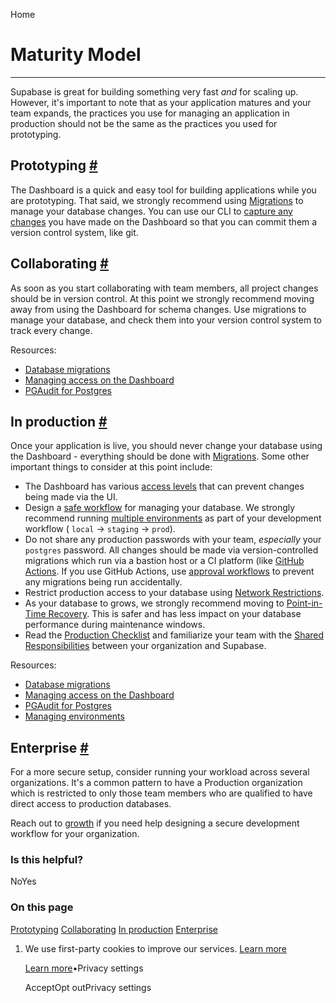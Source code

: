 Home

# Maturity Model

* * *

Supabase is great for building something very fast _and_ for scaling up. However, it's important to note that as your application matures and your team expands, the practices you use for managing an application in production should not be the same as the practices you used for prototyping.

## Prototyping [\#](https://supabase.com/docs/guides/deployment/maturity-model\#prototyping)

The Dashboard is a quick and easy tool for building applications while you are prototyping. That said, we strongly recommend using [Migrations](https://supabase.com/docs/guides/deployment/database-migrations) to manage your database changes. You can use our CLI to [capture any changes](https://supabase.com/docs/reference/cli/supabase-db-diff) you have made on the Dashboard so that you can commit them a version control system, like git.

## Collaborating [\#](https://supabase.com/docs/guides/deployment/maturity-model\#collaborating)

As soon as you start collaborating with team members, all project changes should be in version control. At this point we strongly recommend moving away from using the Dashboard for schema changes. Use migrations to manage your database, and check them into your version control system to track every change.

Resources:

- [Database migrations](https://supabase.com/docs/guides/deployment/database-migrations)
- [Managing access on the Dashboard](https://supabase.com/docs/guides/platform/access-control)
- [PGAudit for Postgres](https://supabase.com/docs/guides/database/extensions/pgaudit)

## In production [\#](https://supabase.com/docs/guides/deployment/maturity-model\#in-production)

Once your application is live, you should never change your database using the Dashboard - everything should be done with [Migrations](https://supabase.com/docs/guides/cli/managing-environments#create-a-new-migration). Some other important things to consider at this point include:

- The Dashboard has various [access levels](https://supabase.com/docs/guides/platform/access-control) that can prevent changes being made via the UI.
- Design a [safe workflow](https://supabase.com/docs/guides/platform/shared-responsibility-model#you-decide-your-own-workflow) for managing your database. We strongly recommend running [multiple environments](https://supabase.com/docs/guides/cli/managing-environments) as part of your development workflow ( `local` -\> `staging` -\> `prod`).
- Do not share any production passwords with your team, _especially_ your `postgres` password. All changes should be made via version-controlled migrations which run via a bastion host or a CI platform (like [GitHub Actions](https://supabase.com/docs/guides/cli/managing-environments#configure-github-actions). If you use GitHub Actions, use [approval workflows](https://docs.github.com/en/actions/managing-workflow-runs/reviewing-deployments) to prevent any migrations being run accidentally.
- Restrict production access to your database using [Network Restrictions](https://supabase.com/docs/guides/platform/network-restrictions).
- As your database to grows, we strongly recommend moving to [Point-in-Time Recovery](https://supabase.com/docs/guides/platform/backups#point-in-time-recovery). This is safer and has less impact on your database performance during maintenance windows.
- Read the [Production Checklist](https://supabase.com/docs/guides/platform/going-into-prod) and familiarize your team with the [Shared Responsibilities](https://supabase.com/docs/guides/platform/shared-responsibility-model) between your organization and Supabase.

Resources:

- [Database migrations](https://supabase.com/docs/guides/deployment/database-migrations)
- [Managing access on the Dashboard](https://supabase.com/docs/guides/platform/access-control)
- [PGAudit for Postgres](https://supabase.com/docs/guides/database/extensions/pgaudit)
- [Managing environments](https://supabase.com/docs/guides/cli/managing-environments)

## Enterprise [\#](https://supabase.com/docs/guides/deployment/maturity-model\#enterprise)

For a more secure setup, consider running your workload across several organizations. It's a common pattern to have a Production organization which is restricted to only those team members who are qualified to have direct access to production databases.

Reach out to [growth](https://forms.supabase.com/enterprise) if you need help designing a secure development workflow for your organization.

### Is this helpful?

NoYes

### On this page

[Prototyping](https://supabase.com/docs/guides/deployment/maturity-model#prototyping) [Collaborating](https://supabase.com/docs/guides/deployment/maturity-model#collaborating) [In production](https://supabase.com/docs/guides/deployment/maturity-model#in-production) [Enterprise](https://supabase.com/docs/guides/deployment/maturity-model#enterprise)

1. We use first-party cookies to improve our services. [Learn more](https://supabase.com/privacy#8-cookies-and-similar-technologies-used-on-our-european-services)



   [Learn more](https://supabase.com/privacy#8-cookies-and-similar-technologies-used-on-our-european-services)•Privacy settings





   AcceptOpt outPrivacy settings